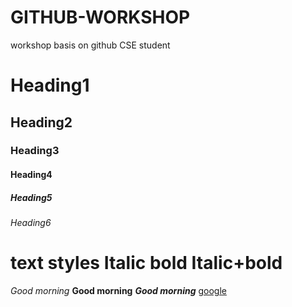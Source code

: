 # GITHUB-WORKSHOP
workshop basis on github
CSE student
# Heading1
## Heading2
### Heading3
#### Heading4
##### Heading5
###### Heading6

# text styles Italic bold Italic+bold
*Good morning*
**Good morning**
***Good morning***
[google](www.google.com)

